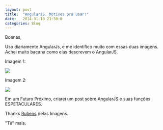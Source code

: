 ```yaml
---
layout: post
title:  "AngularJS. Motivos pra usar!"
date:   2014-01-10 21:30:0
categories: Blog
---
```


Boenas,

Uso diariamente AngularJs, e me identifico muito com essas duas imagens. Achei muito bacana
como elas descrevem o AngularJS.

Imagem 1:
<div class="imagem"><img src="http://nathanleclaire.com/images/smooth-angular-tips/js-learning-curves.jpg" /></div>

Imagem 2:
<div class="imagem"><img src="http://www.bennadel.com/resources/uploads/2013/feelings_about_angularjs_over_time.png" /></div>

Em um Futuro Próximo, criarei um post sobre AngularJS e suas funções ESPETACULARES.

Thanks <a href="https://plus.google.com/u/0/110290821588589095157/posts">Rubens</a> pelas Imagens.

"Té" mais.
